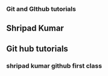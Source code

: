 ### Git and GIthub tutorials



## Shripad Kumar


## Git hub tutorials


### shripad kumar github first class 